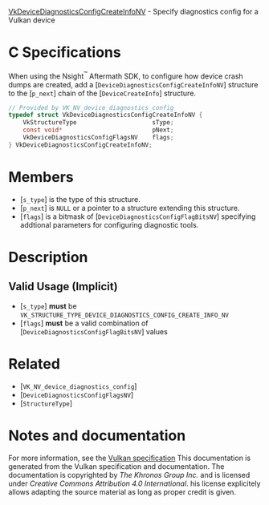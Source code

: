[VkDeviceDiagnosticsConfigCreateInfoNV](https://www.khronos.org/registry/vulkan/specs/1.3-extensions/man/html/VkDeviceDiagnosticsConfigCreateInfoNV.html) - Specify diagnostics config for a Vulkan device

# C Specifications
When using the Nsight<sup>™</sup> Aftermath SDK, to configure how device crash
dumps are created, add a [`DeviceDiagnosticsConfigCreateInfoNV`]
structure to the [`p_next`] chain of the [`DeviceCreateInfo`]
structure.
```c
// Provided by VK_NV_device_diagnostics_config
typedef struct VkDeviceDiagnosticsConfigCreateInfoNV {
    VkStructureType                     sType;
    const void*                         pNext;
    VkDeviceDiagnosticsConfigFlagsNV    flags;
} VkDeviceDiagnosticsConfigCreateInfoNV;
```

# Members
- [`s_type`] is the type of this structure.
- [`p_next`] is `NULL` or a pointer to a structure extending this structure.
- [`flags`] is a bitmask of [`DeviceDiagnosticsConfigFlagBitsNV`] specifying addtional parameters for configuring diagnostic tools.

# Description
## Valid Usage (Implicit)
-  [`s_type`] **must**  be `VK_STRUCTURE_TYPE_DEVICE_DIAGNOSTICS_CONFIG_CREATE_INFO_NV`
-  [`flags`] **must**  be a valid combination of [`DeviceDiagnosticsConfigFlagBitsNV`] values

# Related
- [`VK_NV_device_diagnostics_config`]
- [`DeviceDiagnosticsConfigFlagsNV`]
- [`StructureType`]

# Notes and documentation
For more information, see the [Vulkan specification](https://www.khronos.org/registry/vulkan/specs/1.3-extensions/html/vkspec.html)
This documentation is generated from the Vulkan specification and documentation.
The documentation is copyrighted by *The Khronos Group Inc.* and is licensed under *Creative Commons Attribution 4.0 International*.
his license explicitely allows adapting the source material as long as proper credit is given.
        